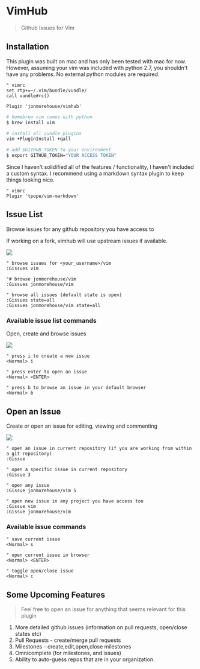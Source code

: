 # VimHub

> Github Issues for Vim 

## Installation

This plugin was built on mac and has only been tested with mac for now. However, assuming your vim was included with python 2.7, you shouldn't have any problems. No external python modules are required.

~~~ vim
" vimrc
set rtp+=~/.vim/bundle/vundle/
call vundle#rc()

Plugin 'jonmorehouse/vimhub'
~~~

~~~ sh
# homebrew vim comes with python 
$ brew install vim 

# install all vundle plugins
vim +PluginInstall +qall

# add $GITHUB_TOKEN to your environment
$ export GITHUB_TOKEN="YOUR ACCESS TOKEN"
~~~

Since I haven't solidified all of the features / functionality, I haven't included a custom syntax. I recommend using a markdown syntax plugin to keep things looking nice. 

~~~ vim
" vimrc
Plugin 'tpope/vim-markdown'
~~~

## Issue List

Browse issues for any github repository you have access to

If working on a fork, vimhub will use upstream issues if available.

<img src='http://cl.ly/image/2a0R2M1s080v/temp.png' />

~~~ vim
" browse issues for <your_username>/vim
:Gissues vim 

"# browse jonmorehouse/vim
:Gissues jonmorehouse/vim 

" browse all issues (default state is open)
:Gissues state=all
:Gissues jonmorehouse/vim state=all

~~~


### Available issue list commands

Open, create and browse issues

<img src='http://cl.ly/image/2a0R2M1s080v/temp.png' />

~~~ vim
" press i to create a new issue
<Normal> i

" press enter to open an issue
<Normal> <ENTER>

" press b to browse an issue in your default browser 
<Normal> b
~~~

## Open an Issue

Create or open an issue for editing, viewing and commenting

<img src='http://cl.ly/image/383A0w0U1W2e/temp.png' />

~~~ vim
" open an issue in current repository (if you are working from within a git repository)
:Gissue

" open a specific issue in current repository
:Gissue 3

" open any issue
:Gissue jonmorehouse/vim 5

" open new issue in any project you have access too
:Gissue vim
:Gissue jonmorehouse/vim
~~~



### Available issue commands

~~~ vim
" save current issue
<Normal> s

" open current issue in browser
<Normal> <ENTER>

" toggle open/close issue
<Normal> c
~~~



## Some Upcoming Features

> Feel free to open an issue for anything that seems relevant for this plugin

1. More detailed github issues (information on pull requests, open/close states etc) 
2. Pull Requests - create/merge pull requests
3. Milestones - create,edit,open,close milestones 
4. Omnicomplete (for milestones, and issues)
5. Ability to auto-guess repos that are in your organization.

